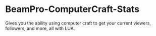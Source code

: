 # BeamPro-ComputerCraft-Stats
Gives you the ability using computer craft to get your current viewers, followers, and more, all with LUA.
